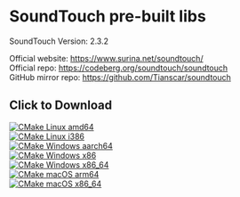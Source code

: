# SoundTouch pre-built libs
SoundTouch Version: 2.3.2

Official website: https://www.surina.net/soundtouch/  
Official repo: https://codeberg.org/soundtouch/soundtouch  
GitHub mirror repo: https://github.com/Tianscar/soundtouch

## Click to Download
[![CMake Linux amd64](https://github.com/Tianscar/soundtouch-libs/actions/workflows/cmake-linux-amd64.yml/badge.svg)](https://github.com/Tianscar/soundtouch-libs/suites/11284121141/artifacts/578739871)  
[![CMake Linux i386](https://github.com/Tianscar/soundtouch-libs/actions/workflows/cmake-linux-i386.yml/badge.svg)](https://github.com/Tianscar/soundtouch-libs/suites/11284124075/artifacts/578740554)  
[![CMake Windows aarch64](https://github.com/Tianscar/soundtouch-libs/actions/workflows/cmake-windows-aarch64.yml/badge.svg)](https://github.com/Tianscar/soundtouch-libs/suites/11284134280/artifacts/578746482)  
[![CMake Windows x86](https://github.com/Tianscar/soundtouch-libs/actions/workflows/cmake-windows-x86.yml/badge.svg)](https://github.com/Tianscar/soundtouch-libs/suites/11284137999/artifacts/578748479)  
[![CMake Windows x86_64](https://github.com/Tianscar/soundtouch-libs/actions/workflows/cmake-windows-x86_64.yml/badge.svg)](https://github.com/Tianscar/soundtouch-libs/suites/11284142037/artifacts/578744508)  
[![CMake macOS arm64](https://github.com/Tianscar/soundtouch-libs/actions/workflows/cmake-macos-arm64.yml/badge.svg)](https://github.com/Tianscar/soundtouch-libs/suites/11284126600/artifacts/578740723)  
[![CMake macOS x86_64](https://github.com/Tianscar/soundtouch-libs/actions/workflows/cmake-macos-x86_64.yml/badge.svg)](https://github.com/Tianscar/soundtouch-libs/suites/11284131269/artifacts/578741235)
